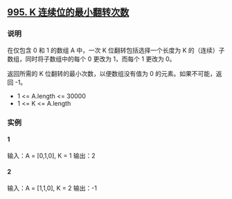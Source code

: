 ## [995. K 连续位的最小翻转次数](https://leetcode-cn.com/problems/minimum-number-of-k-consecutive-bit-flips/)

### 说明
在仅包含 0 和 1 的数组 A 中，一次 K 位翻转包括选择一个长度为 K 的（连续）子数组，同时将子数组中的每个 0 更改为 1，而每个 1 更改为 0。

返回所需的 K 位翻转的最小次数，以便数组没有值为 0 的元素。如果不可能，返回 -1。

* 1 <= A.length <= 30000
* 1 <= K <= A.length

### 实例
#### 1
输入：A = [0,1,0], K = 1
输出：2

#### 2
输入：A = [1,1,0], K = 2
输出：-1